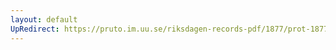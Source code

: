 ```yaml
---
layout: default
UpRedirect: https://pruto.im.uu.se/riksdagen-records-pdf/1877/prot-1877--fk--014/prot-1877--fk--014_006.pdf
---
```

